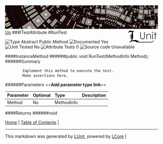 ![](../Content/LUnit-banner-small.png "")
[<img align="right" src="../Content/LUnit-logo-small.png">](../../README.md)
[Up](ITestAttribute.md)
###ITestAttribute
#RunTest

![Type Abstract Public Method](http://b.repl.ca/v1/Type-Abstract%20Public%20Method-lightgrey.png "") ![Documented Yes](http://b.repl.ca/v1/Documented-Yes-brightgreen.png "") ![Unit Tested No](http://b.repl.ca/v1/Unit%20Tested-No-lightgrey.png "") ![Attribute Tests 0](http://b.repl.ca/v1/Attribute%20Tests-0-lightgrey.png "") ![Source code Unavailable](http://b.repl.ca/v1/Source%20code-Unavailable-red.png "")

####InstanceMethod
######public void RunTest(MethodInfo Method);
######Summary

            Implement this method to execute the test.
            Make assertions here.
            
######Parameters
==__Add parameter type link__==

Parameter | Optional | Type | Description
:---  | :---  | :---  | :--- 
Method | No | MethodInfo | 

####Returns
######void

[Home](../../README.md) | [Table of Contents](../../TableOfContents.md) | 

---

This markdown was generated by [LUnit](https://github.com/CodeSingularity/LUnit), powered by [LCore](https://github.com/CodeSingularity/LCore) | 

